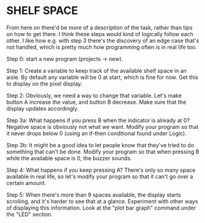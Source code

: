 

SHELF SPACE
===========

From here on there'd be more of a description of the task, rather than tips on how to get there. I think these steps would kind of logically follow each other. I like how e.g. with step 3 there's the discovery of an edge case that's not handled, which is pretty much how programming often is in real life too.

Step 0: start a new program (projects -> new).

Step 1:
Create a variable to keep track of the available shelf space in an aisle. By default any variable will be 0 at start, which is fine for now. Get this to display on the pixel display.

Step 2:
Obviously, we need a way to change that variable. Let's make button A increase the value, and button B decrease. Make sure that the display updates accordingly.

Step 3a:
What happens if you press B when the indicator is already at 0? Negative space is obviously not what we want. Modify your program so that it never drops below 0 (using an if-then conditional found under Logic).

Step 3b:
It might be a good idea to let people know that they've tried to do something that can't be done. Modify your program so that when pressing B while the available space is 0, the buzzer sounds.

Step 4:
What happens if you keep pressing A? There's only so many space available in real life, so let's modify your program so that it can't go over a certain amount.

Step 5:
When there's more than 9 spaces available, the display starts scrolling, and it's harder to see that at a glance. Experiment with other ways of displaying this information. Look at the "plot bar graph" command under the "LED" section.
